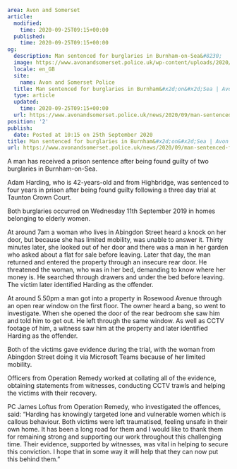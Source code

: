 ```yaml
area: Avon and Somerset
article:
  modified:
    time: 2020-09-25T09:15+00:00
  published:
    time: 2020-09-25T09:15+00:00
og:
  description: Man sentenced for burglaries in Burnham-on-Sea&#8230;
  image: https://www.avonandsomerset.police.uk/wp-content/uploads/2020/09/Adam-Harding-1-237x300.png
  locale: en_GB
  site:
    name: Avon and Somerset Police
  title: Man sentenced for burglaries in Burnham&#x2d;on&#x2d;Sea | Avon and Somerset Police
  type: article
  updated:
    time: 2020-09-25T09:15+00:00
  url: https://www.avonandsomerset.police.uk/news/2020/09/man-sentenced-for-burglaries-in-burnham-on-sea/
position: '2'
publish:
  date: Posted at 10:15 on 25th September 2020
title: Man sentenced for burglaries in Burnham&#x2d;on&#x2d;Sea | Avon and Somerset Police
url: https://www.avonandsomerset.police.uk/news/2020/09/man-sentenced-for-burglaries-in-burnham-on-sea/
```

A man has received a prison sentence after being found guilty of two burglaries in Burnham-on-Sea.

Adam Harding, who is 42-years-old and from Highbridge, was sentenced to four years in prison after being found guilty following a three day trial at Taunton Crown Court.

Both burglaries occurred on Wednesday 11th September 2019 in homes belonging to elderly women.

At around 7am a woman who lives in Abingdon Street heard a knock on her door, but because she has limited mobility, was unable to answer it. Thirty minutes later, she looked out of her door and there was a man in her garden who asked about a flat for sale before leaving. Later that day, the man returned and entered the property through an insecure rear door. He threatened the woman, who was in her bed, demanding to know where her money is. He searched through drawers and under the bed before leaving. The victim later identified Harding as the offender.

At around 5.50pm a man got into a property in Rosewood Avenue through an open rear window on the first floor. The owner heard a bang, so went to investigate. When she opened the door of the rear bedroom she saw him and told him to get out. He left through the same window. As well as CCTV footage of him, a witness saw him at the property and later identified Harding as the offender.

Both of the victims gave evidence during the trial, with the woman from Abingdon Street doing it via Microsoft Teams because of her limited mobility.

Officers from Operation Remedy worked at collating all of the evidence, obtaining statements from witnesses, conducting CCTV trawls and helping the victims with their recovery.

PC James Loftus from Operation Remedy, who investigated the offences, said: “Harding has knowingly targeted lone and vulnerable women which is callous behaviour. Both victims were left traumatised, feeling unsafe in their own home. It has been a long road for them and I would like to thank them for remaining strong and supporting our work throughout this challenging time. Their evidence, supported by witnesses, was vital in helping to secure this conviction. I hope that in some way it will help that they can now put this behind them.”
